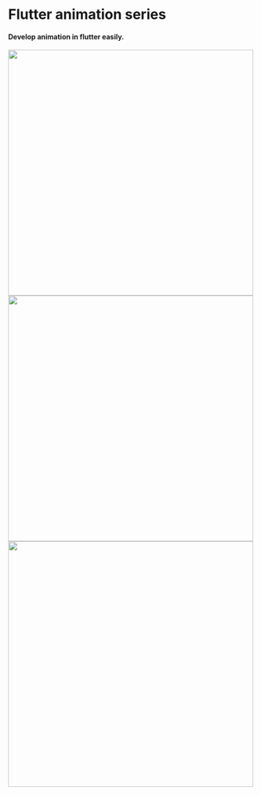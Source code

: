 # Flutter animation series
#### Develop animation in flutter easily.

<img src='https://github.com/sky-flutter/flutter_animation_series/blob/master/output.gif' height=500/> <img src='https://github.com/sky-flutter/flutter_animation_series/blob/master/search-output.gif' height=500/> <img src='https://github.com/sky-flutter/flutter_animation_series/blob/master/login_anim.gif' height=500/>
